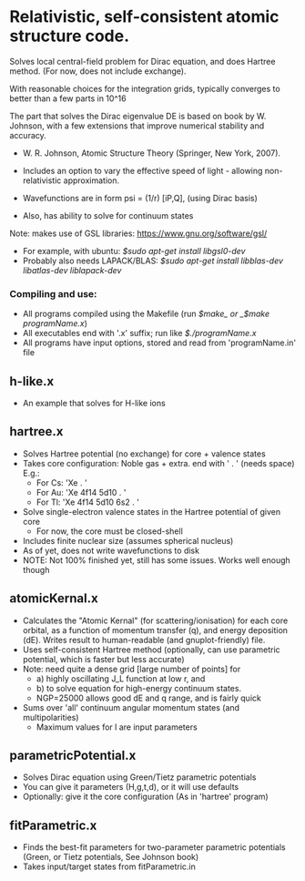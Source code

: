 # Relativistic, self-consistent atomic structure code.

Solves local central-field problem for Dirac equation, and does Hartree method.
(For now, does not include exchange).

With reasonable choices for the integration grids, typically converges
to better than a few parts in 10^16

The part that solves the Dirac eigenvalue DE is based on book by W. Johnson,
with a few extensions that improve numerical stability and accuracy.
 * W. R. Johnson, Atomic Structure Theory (Springer, New York, 2007).

 * Includes an option to vary the effective speed of light -
allowing non-relativistic approximation.

 * Wavefunctions are in form psi = (1/r) [iP,Q], (using Dirac basis)

 * Also, has ability to solve for continuum states

Note: makes use of GSL libraries: https://www.gnu.org/software/gsl/

 * For example, with ubuntu: _$sudo apt-get install libgsl0-dev_
 * Probably also needs LAPACK/BLAS: _$sudo apt-get install libblas-dev libatlas-dev liblapack-dev_


### Compiling and use:

 * All programs compiled using the Makefile
 (run _$make_ or _$make programName.x_)
 * All executables end with '.x' suffix; run like _$./programName.x_
 * All programs have input options, stored and read from 'programName.in' file

## h-like.x

 * An example that solves for H-like ions

## hartree.x

 * Solves Hartree potential (no exchange) for core + valence states
 * Takes core configuration: Noble gas + extra. end with ' . ' (needs space)
 E.g.:
   * For Cs: 'Xe . '
   * For Au: 'Xe 4f14 5d10 . '
   * For Tl: 'Xe 4f14 5d10 6s2 . '
 * Solve single-electron valence states in the Hartree potential of given core
   * For now, the core must be closed-shell
 * Includes finite nuclear size (assumes spherical nucleus)
 * As of yet, does not write wavefunctions to disk
 * NOTE: Not 100% finished yet, still has some issues. Works well enough though

## atomicKernal.x

 * Calculates the "Atomic Kernal" (for scattering/ionisation) for each core
 orbital, as a function of momentum transfer (q), and energy deposition (dE).
 Writes result to human-readable (and gnuplot-friendly) file.
 * Uses self-consistent Hartree method (optionally, can use parametric potential, which is faster but less accurate)
 * Note: need quite a dense grid [large number of points] for
   * a) highly oscillating J_L function at low r, and
   * b) to solve equation for high-energy continuum states.
   * NGP=25000 allows good dE and q range, and is fairly quick
 * Sums over 'all' continuum angular momentum states (and multipolarities)
   * Maximum values for l are input parameters

## parametricPotential.x

 * Solves Dirac equation using Green/Tietz parametric potentials
 * You can give it parameters (H,g,t,d), or it will use defaults
 * Optionally: give it the core configuration (As in 'hartree' program)

## fitParametric.x

 * Finds the best-fit parameters for two-parameter parametric potentials
   (Green, or Tietz potentials, See Johnson book)
 * Takes input/target states from fitParametric.in
